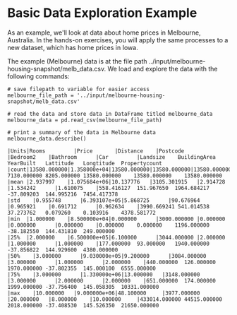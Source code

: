 # Basic Data Exploration Example
As an example, we'll look at data about home prices in Melbourne, Australia. In the hands-on exercises, you will apply the same processes to a new dataset, which has home
prices in Iowa.

The example (Melbourne) data is at the file path ../input/melbourne-housing-snapshot/melb_data.csv.
We load and explore the data with the following commands:

    # save filepath to variable for easier access
    melbourne_file_path = '../input/melbourne-housing-snapshot/melb_data.csv'

    # read the data and store data in DataFrame titled melbourne_data
    melbourne_data = pd.read_csv(melbourne_file_path) 

    # print a summary of the data in Melbourne data
    melbourne_data.describe()

    |Units|Rooms	     |Price	      |Distance	   |Postcode	  |Bedroom2	   |Bathroom	  |Car	       |Landsize	BuildingArea	YearBuilt	Lattitude	Longtitude	Propertycount
    |count|13580.000000|1.358000e+04|13580.000000|13580.000000|13580.000000|13580.000000|13518.000000|13580.000000	7130.000000	8205.000000	13580.000000	13580.000000	13580.000000
    |mean |2.937997    |1.075684e+06|10.137776	 |3105.301915	|2.914728	   |1.534242	  |1.610075	   |558.416127	151.967650	1964.684217	-37.809203	144.995216	7454.417378
    |std	|0.955748	   |6.393107e+05|5.868725	   |90.676964	  |0.965921	   |0.691712	  |0.962634	   |3990.669241	541.014538	37.273762	0.079260	0.103916	4378.581772
    |min  |1.000000	   |8.500000e+04|0.000000	   |3000.000000	|0.000000	   |0.000000	  |0.000000	   |0.000000	0.000000	1196.000000	-38.182550	144.431810	249.000000
    |25%  |2.000000	   |6.500000e+05|6.100000	   |3044.000000	|2.000000	   |1.000000	  |1.000000	   |177.000000	93.000000	1940.000000	-37.856822	144.929600	4380.000000
    |50%	|3.000000	   |9.030000e+05|9.200000	   |3084.000000	|3.000000	   |1.000000	  |2.000000	   |440.000000	126.000000	1970.000000	-37.802355	145.000100	6555.000000
    |75%	|3.000000	   |1.330000e+06|13.000000	 |3148.000000	|3.000000	   |2.000000	  |2.000000	   |651.000000	174.000000	1999.000000	-37.756400	145.058305	10331.000000
    |max	|10.000000	 |9.000000e+06|48.100000	 |3977.000000	|20.000000	 |8.000000	  |10.000000	 |433014.000000	44515.000000	2018.000000	-37.408530	145.526350	21650.000000

